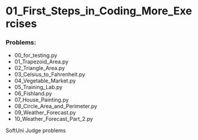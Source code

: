 # 01_First_Steps_in_Coding_More_Exercises

### Problems:
- 00_for_testing.py
- 01_Trapezoid_Area.py
- 02_Triangle_Area.py
- 03_Celsius_to_Fahrenheit.py
- 04_Vegetable_Market.py
- 05_Training_Lab.py
- 06_Fishland.py
- 07_House_Painting.py
- 08_Circle_Area_and_Perimeter.py
- 09_Weather_Forecast.py
- 10_Weather_Forecast_Part_2.py


SoftUni Judge problems
